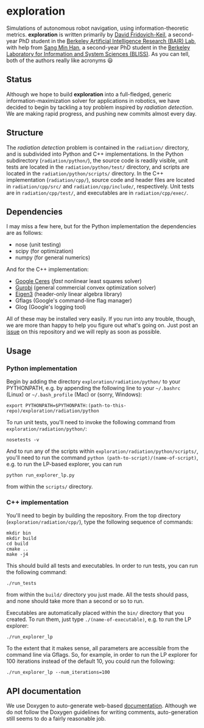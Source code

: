 # exploration
Simulations of autonomous robot navigation, using information-theoretic metrics. **exploration** is written primarily by [David Fridovich-Keil](http://people.eecs.berkeley.edu/~dfk/), a second-year PhD student in the [Berkeley Artificial Intelligence Research (BAIR) Lab](http://bair.berkeley.edu), with help from [Sang Min Han](http://people.eecs.berkeley.edu/~smhan/), a second-year PhD student in the [Berkeley Laboratory for Information and System Sciences (BLISS)](http://wifo.eecs.berkeley.edu). As you can tell, both of the authors really like acronyms :smiley:

## Status
Although we hope to build **exploration** into a full-fledged, generic information-maximization solver for applications in robotics, we have decided to begin by tackling a toy problem inspired by _radiation detection_. We are making rapid progress, and pushing new commits almost every day.

## Structure
The _radiation detection_ problem is contained in the `radiation/` directory, and is subdivided into Python and C++ implementations. In the Python subdirectory (`radiation/python/`), the source code is readily visible, unit tests are located in the `radiation/python/test/` directory, and scripts are located in the `radiation/python/scripts/` directory. In the C++ implementation (`radiation/cpp/`), source code and header files are located in `radiation/cpp/src/` and `radiation/cpp/include/`, respectively. Unit tests are in `radiation/cpp/test/`, and executables are in `radiation/cpp/exec/`.

## Dependencies
I may miss a few here, but for the Python implementation the dependencies are as follows:

* nose (unit testing)
* scipy (for optimization)
* numpy (for general numerics)

And for the C++ implementation:

* [Google Ceres](http://ceres-solver.org) (_fast_ nonlinear least squares solver)
* [Gurobi](http://www.gurobi.com) (general commercial convex optimization solver)
* [Eigen3](http://eigen.tuxfamily.org/dox/) (header-only linear algebra library)
* Gflags (Google's command-line flag manager)
* Glog (Google's logging tool)

All of these may be installed very easily. If you run into any trouble, though, we are more than happy to help you figure out what's going on. Just post an [issue](https://github.com/dfridovi/exploration/issues) on this repository and we will reply as soon as possible.

## Usage
### Python implementation
Begin by adding the directory `exploration/radiation/python/` to your PYTHONPATH, e.g. by appending the following line to your `~/.bashrc` (Linux) or `~/.bash_profile` (Mac) or (sorry, Windows):

```
export PYTHONPATH=$PYTHONPATH:(path-to-this-repo)/exploration/radiation/python
```

To run unit tests, you'll need to invoke the following command from `exploration/radiation/python/`:

```
nosetests -v
```

And to run any of the scripts within `exploration/radiation/python/scripts/`, you'll need to run the command `python (path-to-script)/(name-of-script)`, e.g. to run the LP-based explorer, you can run

```
python run_explorer_lp.py
```

from within the `scripts/` directory.

### C++ implementation
You'll need to begin by building the repository. From the top directory (`exploration/radiation/cpp/`), type the following sequence of commands:

```
mkdir bin
mkdir build
cd build
cmake ..
make -j4
```

This should build all tests and executables. In order to run tests, you can run the following command:

```
./run_tests
```

from within the `build/` directory you just made. All the tests should pass, and none should take more than a second or so to run.

Executables are automatically placed within the `bin/` directory that you created. To run them, just type `./(name-of-executable)`, e.g. to run the LP explorer:

```
./run_explorer_lp
```

To the extent that it makes sense, all parameters are accessible from the command line via Gflags. So, for example, in order to run the LP explorer for 100 iterations instead of the default 10, you could run the following:

```
./run_explorer_lp --num_iterations=100
```

## API documentation
We use Doxygen to auto-generate web-based [documentation](https://dfridovi.github.io/exploration/radiation/cpp/documentation/html/). Although we do not follow the Doxygen guidelines for writing comments, auto-generation still seems to do a fairly reasonable job.
